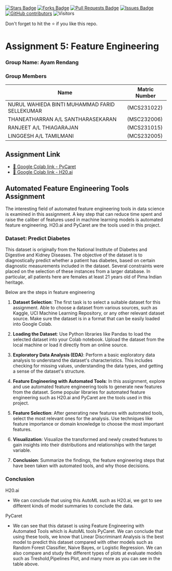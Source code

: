 <a href="https://github.com/drshahizan/Python-big-data/stargazers"><img src="https://img.shields.io/github/stars/drshahizan/Python-big-data" alt="Stars Badge"/></a>
<a href="https://github.com/drshahizan/Python-big-data/network/members"><img src="https://img.shields.io/github/forks/drshahizan/Python-big-data" alt="Forks Badge"/></a>
<a href="https://github.com/drshahizan/Python-big-data/pulls"><img src="https://img.shields.io/github/issues-pr/drshahizan/Python-big-data" alt="Pull Requests Badge"/></a>
<a href="https://github.com/drshahizan/Python-big-data/issues"><img src="https://img.shields.io/github/issues/drshahizan/Python-big-data" alt="Issues Badge"/></a>
<a href="https://github.com/drshahizan/Python-big-data/graphs/contributors"><img alt="GitHub contributors" src="https://img.shields.io/github/contributors/drshahizan/Python-big-data?color=2b9348"></a>
![Visitors](https://api.visitorbadge.io/api/visitors?path=https%3A%2F%2Fgithub.com%2Fdrshahizan%2FPython-big-data&labelColor=%23d9e3f0&countColor=%23697689&style=flat)

Don't forget to hit the :star: if you like this repo.

# Assignment 5: Feature Engineering

### Group Name: Ayam Rendang
### Group Members

| Name          | Matric Number  | 
| ------------- | -------------- | 
| NURUL WAHIEDA BINTI MUHAMMAD FARID SELLEKUMAR   | (MCS231022)     |
|THANEATHARRAN A/L SANTHARASEKARAN    | (MSC232006)       | 
| RANJEET A/L THIAGARAJAN   | (MCS231015)         | 
| LINGGESH A/L TAMILMANI   | (MCS232005)         | 

## Assignment Link
* [📖 Google Colab link - PyCaret ](https://github.com/drshahizan/Python_EDA/blob/main/assignment/ass5/bdm/Ayam%20Rendang/Ass5PyCaret.ipynb)
* [📖 Google Colab link - H20.ai ](https://github.com/drshahizan/Python_EDA/blob/main/assignment/ass5/bdm/Ayam%20Rendang/ass5AutoML.ipynb)

## Automated Feature Engineering Tools Assignment
The interesting field of automated feature engineering tools in data science is examined in this assignment. A key step that can reduce time spent and raise the caliber of features used in machine learning models is automated feature engineering. H20.ai and PyCaret are the tools used in this project.

### Dataset: Predict Diabetes
This dataset is originally from the National Institute of Diabetes and Digestive and Kidney Diseases. The objective of the dataset is to diagnostically predict whether a patient has diabetes, based on certain diagnostic measurements included in the dataset. Several constraints were placed on the selection of these instances from a larger database. In particular, all patients here are females at least 21 years old of Pima Indian heritage.

Below are the steps in feature engineering
1. **Dataset Selection**: The first task is to select a suitable dataset for this assignment. Able to choose a dataset from various sources, such as Kaggle, UCI Machine Learning Repository, or any other relevant dataset source. Make sure the dataset is in a format that can be easily loaded into Google Colab.

2. **Loading the Dataset**: Use Python libraries like Pandas to load the selected dataset into your Colab notebook. Upload the dataset from the local machine or load it directly from an online source.

3. **Exploratory Data Analysis (EDA)**: Perform a basic exploratory data analysis to understand the dataset's characteristics. This includes checking for missing values, understanding the data types, and getting a sense of the dataset's structure.

4. **Feature Engineering with Automated Tools**: In this assignment, explore and use automated feature engineering tools to generate new features from the dataset. Some popular libraries for automated feature engineering such as H20.ai and PyCaret are the tools used in this project.

5. **Feature Selection**: After generating new features with automated tools, select the most relevant ones for the analysis. Use techniques like feature importance or domain knowledge to choose the most important features.

6. **Visualization**: Visualize the transformed and newly created features to gain insights into their distributions and relationships with the target variable.

7. **Conclusion**: Summarize the findings, the feature engineering steps that have been taken with automated tools, and why those decisions.

### Conclusion 
H20.ai
  - We can conclude that using this AutoML such as H20.ai, we got to see different kinds of model summaries to conclude the data.

PyCaret
  - We can see that this dataset is using Feature Engineering with Automated Tools which is AutoML tools PyCaret. We can conclude that using these tools, we know that Linear Discriminant Analysis is the best model to predict this dataset compared with other models such as Random Forest Classifier, Naive Bayes, or Logistic Regression. We can also compare and study the different types of plots at evaluate models such as Treshold,Pipelines Plot, and many more as you can see in the table above.
